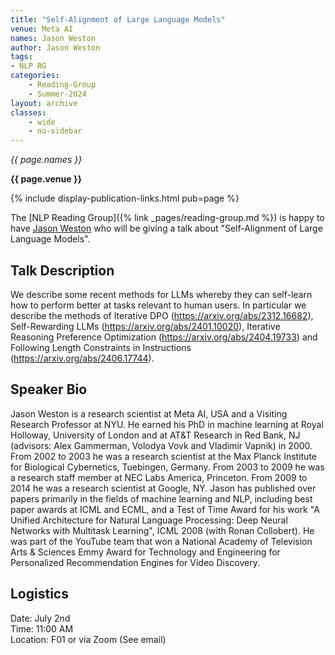 ```yaml
---
title: "Self-Alignment of Large Language Models"
venue: Meta AI
names: Jason Weston
author: Jason Weston
tags:
- NLP RG
categories:
    - Reading-Group
    - Summer-2024
layout: archive
classes:
    - wide
    - no-sidebar
---
```


*{{ page.names }}*

**{{ page.venue }}**

{% include display-publication-links.html pub=page %}

The [NLP Reading Group]({% link _pages/reading-group.md %}) is happy to have [Jason Weston](https://www.thespermwhale.com/jaseweston/) who will be giving a talk about "Self-Alignment of Large Language Models".

## Talk Description

We describe some recent methods for LLMs whereby they can self-learn how to perform better at tasks relevant to human users. In particular we describe the methods of  Iterative DPO (https://arxiv.org/abs/2312.16682), Self-Rewarding LLMs (https://arxiv.org/abs/2401.10020), Iterative Reasoning Preference Optimization (https://arxiv.org/abs/2404.19733) and Following Length Constraints in Instructions (https://arxiv.org/abs/2406.17744).

## Speaker Bio

Jason Weston is a research scientist at Meta AI, USA and a Visiting Research Professor at NYU. He earned his PhD in machine learning at Royal Holloway, University of London and at AT&T Research in Red Bank, NJ (advisors: Alex Gammerman, Volodya Vovk and Vladimir Vapnik) in 2000. From 2002 to 2003 he was a research scientist at the Max Planck Institute for Biological Cybernetics, Tuebingen, Germany. From 2003 to 2009 he was a research staff member at NEC Labs America, Princeton. From 2009 to 2014 he was a research scientist at Google, NY.  Jason has published over papers primarily in the fields of machine learning and NLP, including best paper awards at ICML and ECML, and a Test of Time Award for his work "A Unified Architecture for Natural Language Processing: Deep Neural Networks with Multitask Learning", ICML 2008 (with Ronan Collobert). He was part of the YouTube team that won a National Academy of Television Arts & Sciences Emmy Award for Technology and Engineering for Personalized Recommendation Engines for Video Discovery.

## Logistics

Date: July 2nd <br>
Time: 11:00 AM <br>
Location: F01 or via Zoom (See email)
